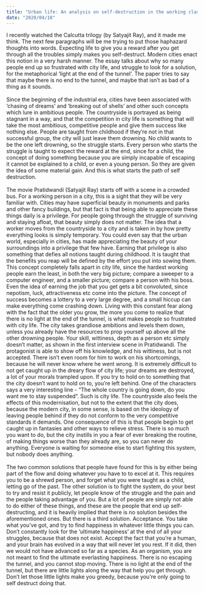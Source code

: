 ```yaml
---
title: "Urban life: An analysis on self-destruction in the working class"
date: "2020/04/18"
---
```


I recently watched the Calcutta trilogy (by Satyajit Ray), and it made me think. The next few paragraphs will be me trying to put those haphazard thoughts into words.
Expecting life to give you a reward after you get through all the troubles simply makes you self-destruct. Modern cities enact this notion in a very harsh manner. The essay talks about why so many people end up so frustrated with city life, and struggle to look for a solution, for the metaphorical ‘light at the end of the tunnel’. The paper tries to say that maybe there is no end to the tunnel, and maybe that isn’t as bad of a thing as it sounds.
<br><br>
Since the beginning of the industrial era, cities have been associated with ‘chasing of dreams’ and ‘breaking out of shells’ and other such concepts which lure in ambitious people. The countryside is portrayed as being stagnant in a way, and that the competition in city life is something that will take the most ambitious, competitive people and give them success like nothing else. People are taught from childhood if they’re not in that successful group, the city will just leave them drowning. No child wants to be the one left drowning, so the struggle starts. Every person who starts the struggle is taught to expect the reward at the end, since for a child, the concept of doing something because you are simply incapable of escaping it cannot be explained to a child, or even a young person. So they are given the idea of some material gain. And this is what starts the path of self destruction.
<br><br>
The movie Pratidwandi (Satyajit Ray) starts off with a scene in a crowded bus. For a working person in a city, this is a sight that they will be very familiar with. Cities may have superficial beauty in monuments and parks and other fancy buildings, but that fact is that being able to appreciate these things daily is a privilege. For people going through the struggle of surviving and staying afloat, that beauty simply does not matter. The idea that a worker moves from the countryside to a city and is taken in by how pretty everything looks is simply temporary. You could even say that the urban world, especially in cities, has made appreciating the beauty of your surroundings into a privilege that few have. Earning that privilege is also something that defies all notions taught during childhood. It is taught that the benefits you reap will be defined by the effort you put into sowing them. This concept completely falls apart in city life, since the hardest working people earn the least, in both the very big picture; compare a sweeper to a computer engineer, and a smaller picture; compare a person with his boss. Even the idea of earning the job that you get gets a bit convoluted, since nepotism, luck, attractiveness etc come into the picture. The concept of success becomes a lottery to a very large degree, and a small hiccup can make everything come crashing down. Living with this constant fear along with the fact that the older you grow, the more you come to realize that there is no light at the end of the tunnel, is what makes people so frustrated with city life. The city takes grandiose ambitions and levels them down, unless you already have the resources to prop yourself up above all the other drowning people. Your skill, wittiness, depth as a person etc simply doesn’t matter, as shown in the first interview scene in Pratidwandi. The protagonist is able to show off his knowledge, and his wittiness, but is not accepted. There isn’t even room for him to work on his shortcomings, because he will never know where he went wrong.
It is extremely difficult to not get caught up in the dreary flow of city life; your dreams are destroyed, a lot of your morals trampled upon. If you try to hold on to something that the city doesn’t want to hold on to, you’re left behind. One of the characters says a very interesting line - “The whole country is going down, do you want me to stay suspended”. Such is city life. The countryside also feels the effects of this modernisation, but not to the extent that the city does, because the modern city, in some sense, is based on the ideology of leaving people behind if they do not conform to the very competitive standards it demands. One consequence of this is that people begin to get caught up in fantasies and other ways to relieve stress. There is so much you want to do, but the city instills in you a fear of ever breaking the routine, of making things worse than they already are, so you can never do anything. Everyone is waiting for someone else to start fighting this system, but nobody does anything.
<br><br>
The two common solutions that people have found for this is by either being part of the flow and doing whatever you have to to excel at it. This requires you to be a shrewd person, and forget what you were taught as a child, letting go of the past. The other solution is to fight the system, do your best to try and resist it publicly, let people know of the struggle and the pain and the people taking advantage of you. But a lot of people are simply not able to do either of these things, and these are the people that end up self-destructing, and it is heavily implied that there is no solution besides the aforementioned ones. But there is a third solution. Acceptance. You take what you’ve got, and try to find happiness in whatever little things you can. Don’t constantly look for the ‘ultimate happiness’ at the end of all your struggles, because that does not exist. Accept the fact that you’re a human, and your brain has evolved in a way that will never let you rest. If it did, then we would not have advanced so far as a species. As an organism, you are not meant to find the ultimate everlasting happiness. There is no escaping the tunnel, and you cannot stop moving. There is no light at the end of the tunnel, but there are little lights along the way that help you get through. Don’t let those little lights make you greedy, because you're only going to self destruct doing that.

